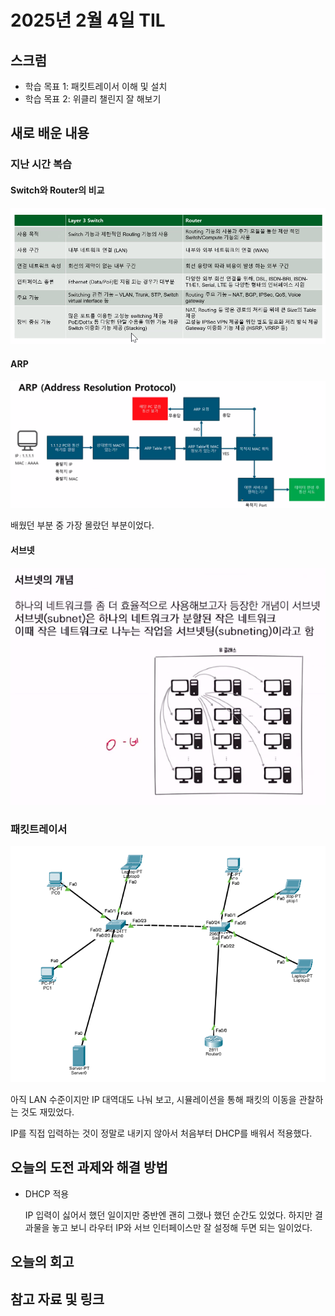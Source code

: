 # 2025년 2월 4일 TIL

## 스크럼

- 학습 목표 1: 패킷트레이서 이해 및 설치
- 학습 목표 2: 위클리 챌린지 잘 해보기

## 새로 배운 내용

### 지난 시간 복습

#### Switch와 Router의 비교

![스위치 라우터 비교](../img/스위치%20라우터%20비교.png)

#### ARP

![ARP](../img/ARP.png)

배웠던 부분 중 가장 몰랐던 부분이었다.

#### 서브넷

![서브넷](../img/서브넷.png)

### 패킷트레이서

![패킷트레이서](../img/패킷트레이서%20LAN.png)

아직 LAN 수준이지만 IP 대역대도 나눠 보고, 시뮬레이션을 통해 패킷의 이동을 관찰하는 것도 재밌었다.

IP를 직접 입력하는 것이 정말로 내키지 않아서 처음부터 DHCP를 배워서 적용했다.

## 오늘의 도전 과제와 해결 방법

* DHCP 적용

  IP 입력이 싫어서 했던 일이지만 중반엔 괜히 그랬나 했던 순간도 있었다.
  하지만 결과물을 놓고 보니 라우터 IP와 서브 인터페이스만 잘 설정해 두면 되는 일이었다.

## 오늘의 회고

##  참고 자료 및 링크